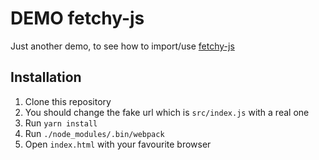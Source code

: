 DEMO fetchy-js
==============

Just another demo, to see how to import/use [fetchy-js](https://github.com/savo92/fetchy-js)

## Installation
1. Clone this repository
1. You should change the fake url which is `src/index.js` with a real one
1. Run `yarn install`
1. Run `./node_modules/.bin/webpack`
1. Open `index.html` with your favourite browser
